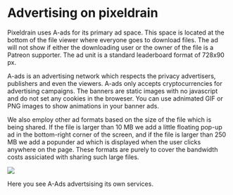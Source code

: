 # Advertising on pixeldrain

Pixeldrain uses A-ads for its primary ad space. This space is located at the
bottom of the file viewer where everyone goes to download files. The ad will not
show if either the downloading user or the owner of the file is a Patreon
supporter. The ad unit is a standard leaderboard format of 728x90 px.

A-ads is an advertising network which respects the privacy advertisers,
publishers and even the viewers. A-ads only accepts cryptocurrencies for
advertising campaigns. The banners are static images with no javascript and do
not set any cookies in the broweser. You can use adnimated GIF or PNG images to
show animations in your banner ads.

We also employ other ad formats based on the size of the file which is being
shared. If the file is larger than 10 MB we add a little floating pop-up ad in
the bottom-right corner of the screen, and if the file is larger than 250 MB we
add a popunder ad which is displayed when the user clicks anywhere on the page.
These formats are purely to cover the bandwidth costs assiciated with sharing
such large files.

<img src="/res/img/advertising/advert_example_1.png">

Here you see A-Ads advertsising its own services.

